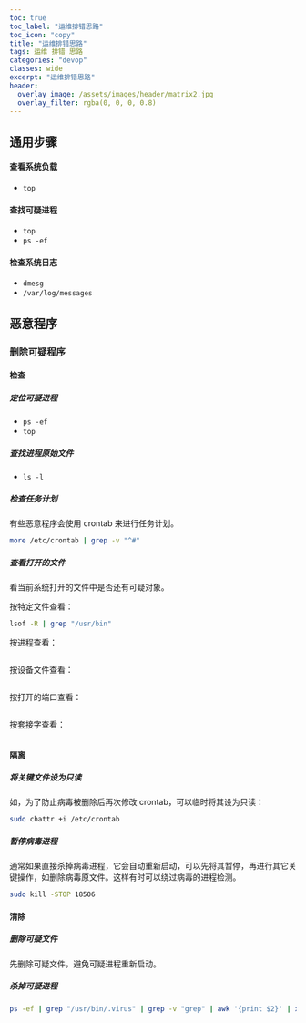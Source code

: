 ```yaml
---
toc: true
toc_label: "运维排错思路"
toc_icon: "copy"
title: "运维排错思路"
tags: 运维 排错 思路
categories: "devop"
classes: wide
excerpt: "运维排错思路"
header:
  overlay_image: /assets/images/header/matrix2.jpg
  overlay_filter: rgba(0, 0, 0, 0.8)
---
```






## 通用步骤






#### 查看系统负载

* `top`




#### 查找可疑进程

* `top`
* `ps -ef`




#### 检查系统日志

* `dmesg`
* `/var/log/messages`























## 恶意程序



### 删除可疑程序



#### 检查


##### 定位可疑进程

* `ps -ef`
* `top`


##### 查找进程原始文件

* `ls -l`


##### 检查任务计划

有些恶意程序会使用 crontab 来进行任务计划。

```bash
more /etc/crontab | grep -v "^#"
```


##### 查看打开的文件

看当前系统打开的文件中是否还有可疑对象。

按特定文件查看：

```bash
lsof -R | grep "/usr/bin"
```

按进程查看：

```bash

```


按设备文件查看：

```bash

```

按打开的端口查看：

```bash

```

按套接字查看：

```bash

```




#### 隔离


##### 将关键文件设为只读

如，为了防止病毒被删除后再次修改 crontab，可以临时将其设为只读：

```bash
sudo chattr +i /etc/crontab
```


##### 暂停病毒进程

通常如果直接杀掉病毒进程，它会自动重新启动，可以先将其暂停，再进行其它关键操作，如删除病毒原文件。这样有时可以绕过病毒的进程检测。

```bash
sudo kill -STOP 18506
```




#### 清除


##### 删除可疑文件

先删除可疑文件，避免可疑进程重新启动。


##### 杀掉可疑进程

```bash
ps -ef | grep "/usr/bin/.virus" | grep -v "grep" | awk '{print $2}' | xargs kill -9
```
